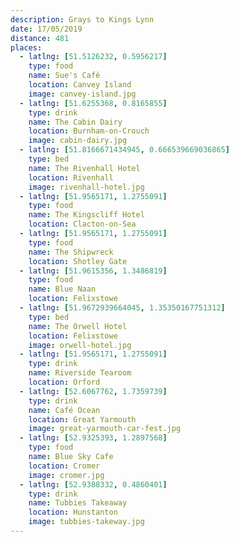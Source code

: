 ```yaml
---
description: Grays to Kings Lynn
date: 17/05/2019
distance: 481
places:
  - latlng: [51.5126232, 0.5956217]
    type: food
    name: Sue's Café
    location: Canvey Island
    image: canvey-island.jpg
  - latlng: [51.6255368, 0.8165855]
    type: drink
    name: The Cabin Dairy
    location: Burnham-on-Crouch
    image: cabin-dairy.jpg
  - latlng: [51.8166671434945, 0.666539669036865]
    type: bed
    name: The Rivenhall Hotel
    location: Rivenhall
    image: rivenhall-hotel.jpg
  - latlng: [51.9565171, 1.2755091]
    type: food
    name: The Kingscliff Hotel
    location: Clacton-on-Sea
  - latlng: [51.9565171, 1.2755091]
    type: food
    name: The Shipwreck
    location: Shotley Gate
  - latlng: [51.9615356, 1.3486819]
    type: food
    name: Blue Naan
    location: Felixstowe
  - latlng: [51.9672939664045, 1.35350167751312]
    type: bed
    name: The Orwell Hotel
    location: Felixstowe
    image: orwell-hotel.jpg
  - latlng: [51.9565171, 1.2755091]
    type: drink
    name: Riverside Tearoom
    location: Orford
  - latlng: [52.6067762, 1.7359739]
    type: drink
    name: Café Ocean
    location: Great Yarmouth
    image: great-yarmouth-car-fest.jpg
  - latlng: [52.9325393, 1.2897568]
    type: food
    name: Blue Sky Cafe
    location: Cromer
    image: cromer.jpg
  - latlng: [52.9388332, 0.4860401]
    type: drink
    name: Tubbies Takeaway
    location: Hunstanton
    image: tubbies-takeway.jpg
---
```

